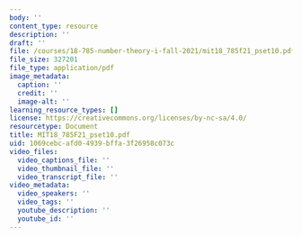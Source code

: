 ```yaml
---
body: ''
content_type: resource
description: ''
draft: ''
file: /courses/18-785-number-theory-i-fall-2021/mit18_785f21_pset10.pdf
file_size: 327201
file_type: application/pdf
image_metadata:
  caption: ''
  credit: ''
  image-alt: ''
learning_resource_types: []
license: https://creativecommons.org/licenses/by-nc-sa/4.0/
resourcetype: Document
title: MIT18_785F21_pset10.pdf
uid: 1069cebc-afd0-4939-bffa-3f26958c073c
video_files:
  video_captions_file: ''
  video_thumbnail_file: ''
  video_transcript_file: ''
video_metadata:
  video_speakers: ''
  video_tags: ''
  youtube_description: ''
  youtube_id: ''
---
```

